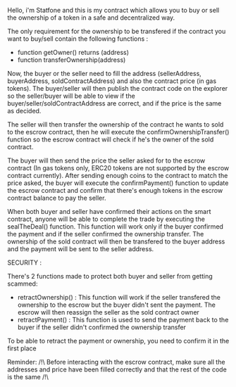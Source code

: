 Hello, i'm Statfone and this is my contract which allows you to buy or sell the ownership of a token in a safe and decentralized way. 

The only requirement for the ownership to be transfered if the contract you want to buy/sell contain the following functions :
- function getOwner() returns (address)
- function transferOwnership(address)

Now, the buyer or the seller need to fill the address (sellerAddress, buyerAddress, soldContractAddress) and also the contract price (in gas tokens).
The buyer/seller will then publish the contract code on the explorer so the seller/buyer will be able to view if the buyer/seller/soldContractAddress are correct, and if the price
is the same as decided.

The seller will then transfer the ownership of the contract he wants to sold to the escrow contract, then he will execute the confirmOwnershipTransfer() function so the escrow contract will
check if he's the owner of the sold contract.

The buyer will then send the price the seller asked for to the escrow contract (In gas tokens only, ERC20 tokens are not supported by the escrow contract currently). After sending enough coins
to the contract to match the price asked, the buyer will execute the confirmPayment() function to update the escrow contract and confirm that there's enough tokens in the escrow contract 
balance to pay the seller.

When both buyer and seller have confirmed their actions on the smart contract, anyone will be able to complete the trade by executing the sealTheDeal() function. This function will work
only if the buyer confirmed the payment and if the seller confirmed the ownership transfer. The ownership of the sold contract will then be transfered to the buyer address and the payment 
will be sent to the seller address.

SECURITY :

There's 2 functions made to protect both buyer and seller from getting scammed:
- retractOwnership() : This function will work if the seller transfered the ownership to the escrow but the buyer didn't sent the payment. The escrow will then reassign the seller as the sold contract owner
- retractPayment() : This function is used to send the payment back to the buyer if the seller didn't confirmed the ownership transfer

To be able to retract the payment or ownership, you need to confirm it in the first place

Reminder:
/!\ Before interacting with the escrow contract, make sure all the addresses and price have been filled correctly and that the rest of the code is the same /!\  
